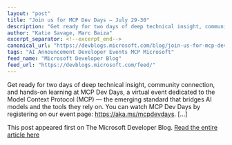 ```yaml
---
layout: "post"
title: "Join us for MCP Dev Days – July 29-30"
description: "Get ready for two days of deep technical insight, community connection, and hands-on learning at MCP..."
author: "Katie Savage, Marc Baiza"
excerpt_separator: <!--excerpt_end-->
canonical_url: "https://devblogs.microsoft.com/blog/join-us-for-mcp-dev-days-july-29-30"
tags: "AI Announcement Developer Events MCP Microsoft"
feed_name: "Microsoft Developer Blog"
feed_url: "https://devblogs.microsoft.com/feed/"
---
```


Get ready for two days of deep technical insight, community connection, and hands-on learning at MCP Dev Days, a virtual event dedicated to the Model Context Protocol (MCP) — the emerging standard that bridges AI models and the tools they rely on. You can watch MCP Dev Days by registering on our event page: https://aka.ms/mcpdevdays. [...]<!--excerpt_end-->

This post appeared first on The Microsoft Developer Blog. [Read the entire article here](https://devblogs.microsoft.com/blog/join-us-for-mcp-dev-days-july-29-30)

